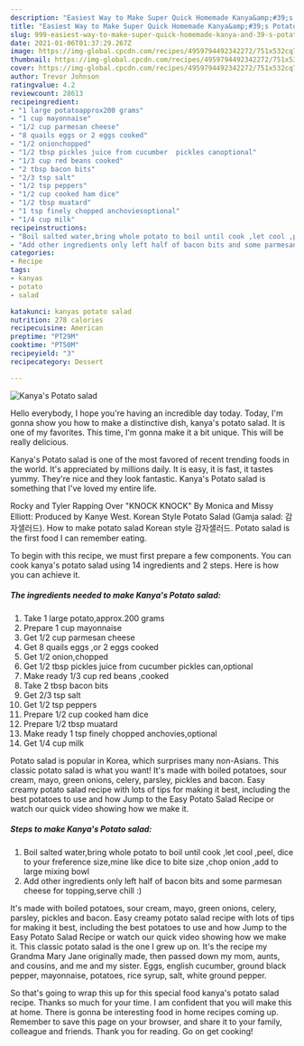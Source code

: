 ```yaml
---
description: "Easiest Way to Make Super Quick Homemade Kanya&amp;#39;s Potato salad"
title: "Easiest Way to Make Super Quick Homemade Kanya&amp;#39;s Potato salad"
slug: 999-easiest-way-to-make-super-quick-homemade-kanya-and-39-s-potato-salad
date: 2021-01-06T01:37:29.267Z
image: https://img-global.cpcdn.com/recipes/4959794492342272/751x532cq70/kanyas-potato-salad-recipe-main-photo.jpg
thumbnail: https://img-global.cpcdn.com/recipes/4959794492342272/751x532cq70/kanyas-potato-salad-recipe-main-photo.jpg
cover: https://img-global.cpcdn.com/recipes/4959794492342272/751x532cq70/kanyas-potato-salad-recipe-main-photo.jpg
author: Trevor Johnson
ratingvalue: 4.2
reviewcount: 28613
recipeingredient:
- "1 large potatoapprox200 grams"
- "1 cup mayonnaise"
- "1/2 cup parmesan cheese"
- "8 quails eggs or 2 eggs cooked"
- "1/2 onionchopped"
- "1/2 tbsp pickles juice from cucumber  pickles canoptional"
- "1/3 cup red beans cooked"
- "2 tbsp bacon bits"
- "2/3 tsp salt"
- "1/2 tsp peppers"
- "1/2 cup cooked ham dice"
- "1/2 tbsp muatard"
- "1 tsp finely chopped anchoviesoptional"
- "1/4 cup milk"
recipeinstructions:
- "Boil salted water,bring whole potato to boil until cook ,let cool ,peel, dice to your freference size,mine like dice to bite size ,chop onion ,add to large mixing bowl"
- "Add other ingredients only left half of bacon bits and some parmesan cheese  for topping,serve chill :)"
categories:
- Recipe
tags:
- kanyas
- potato
- salad

katakunci: kanyas potato salad 
nutrition: 278 calories
recipecuisine: American
preptime: "PT29M"
cooktime: "PT50M"
recipeyield: "3"
recipecategory: Dessert

---
```



![Kanya&#39;s Potato salad](https://img-global.cpcdn.com/recipes/4959794492342272/751x532cq70/kanyas-potato-salad-recipe-main-photo.jpg)

Hello everybody, I hope you're having an incredible day today. Today, I'm gonna show you how to make a distinctive dish, kanya&#39;s potato salad. It is one of my favorites. This time, I'm gonna make it a bit unique. This will be really delicious.

Kanya&#39;s Potato salad is one of the most favored of recent trending foods in the world. It's appreciated by millions daily. It is easy, it is fast, it tastes yummy. They're nice and they look fantastic. Kanya&#39;s Potato salad is something that I've loved my entire life.

Rocky and Tyler Rapping Over &#34;KNOCK KNOCK&#34; By Monica and Missy Elliott: Produced by Kanye West. Korean Style Potato Salad (Gamja salad: 감자샐러드). How to make potato salad Korean style 감자샐러드. Potato salad is the first food I can remember eating.


To begin with this recipe, we must first prepare a few components. You can cook kanya&#39;s potato salad using 14 ingredients and 2 steps. Here is how you can achieve it.

<!--inarticleads1-->

##### The ingredients needed to make Kanya&#39;s Potato salad:

1. Take 1 large potato,approx.200 grams
1. Prepare 1 cup mayonnaise
1. Get 1/2 cup parmesan cheese
1. Get 8 quails eggs ,or 2 eggs cooked
1. Get 1/2 onion,chopped
1. Get 1/2 tbsp pickles juice from cucumber  pickles can,optional
1. Make ready 1/3 cup red beans ,cooked
1. Take 2 tbsp bacon bits
1. Get 2/3 tsp salt
1. Get 1/2 tsp peppers
1. Prepare 1/2 cup cooked ham dice
1. Prepare 1/2 tbsp muatard
1. Make ready 1 tsp finely chopped anchovies,optional
1. Get 1/4 cup milk


Potato salad is popular in Korea, which surprises many non-Asians. This classic potato salad is what you want! It&#39;s made with boiled potatoes, sour cream, mayo, green onions, celery, parsley, pickles and bacon. Easy creamy potato salad recipe with lots of tips for making it best, including the best potatoes to use and how Jump to the Easy Potato Salad Recipe or watch our quick video showing how we make it. 

<!--inarticleads2-->

##### Steps to make Kanya&#39;s Potato salad:

1. Boil salted water,bring whole potato to boil until cook ,let cool ,peel, dice to your freference size,mine like dice to bite size ,chop onion ,add to large mixing bowl
1. Add other ingredients only left half of bacon bits and some parmesan cheese  for topping,serve chill :)


It&#39;s made with boiled potatoes, sour cream, mayo, green onions, celery, parsley, pickles and bacon. Easy creamy potato salad recipe with lots of tips for making it best, including the best potatoes to use and how Jump to the Easy Potato Salad Recipe or watch our quick video showing how we make it. This classic potato salad is the one I grew up on. It&#39;s the recipe my Grandma Mary Jane originally made, then passed down my mom, aunts, and cousins, and me and my sister. Eggs, english cucumber, ground black pepper, mayonnaise, potatoes, rice syrup, salt, white ground pepper. 

So that's going to wrap this up for this special food kanya&#39;s potato salad recipe. Thanks so much for your time. I am confident that you will make this at home. There is gonna be interesting food in home recipes coming up. Remember to save this page on your browser, and share it to your family, colleague and friends. Thank you for reading. Go on get cooking!
